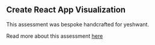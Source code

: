 ## Create React App Visualization

This assessment was bespoke handcrafted for yeshwant.

Read more about this assessment [here](https://react.eogresources.com)
 